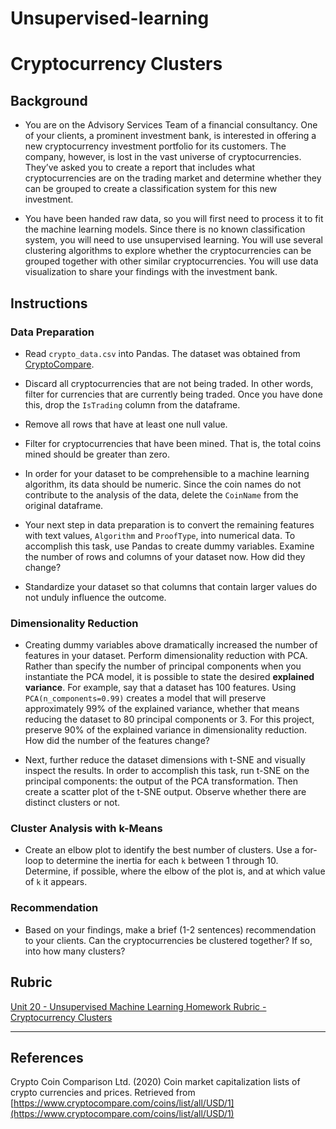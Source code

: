 # Unsupervised-learning
# Cryptocurrency Clusters

## Background

* You are on the Advisory Services Team of a financial consultancy. One of your clients, a prominent investment bank, is interested in offering a new cryptocurrency investment portfolio for its customers. The company, however, is lost in the vast universe of cryptocurrencies. They’ve asked you to create a report that includes what cryptocurrencies are on the trading market and determine whether they can be grouped to create a classification system for this new investment.

* You have been handed raw data, so you will first need to process it to fit the machine learning models. Since there is no known classification system, you will need to use unsupervised learning. You will use several clustering algorithms to explore whether the cryptocurrencies can be grouped together with other similar cryptocurrencies. You will use data visualization to share your findings with the investment bank.

## Instructions

### Data Preparation

* Read `crypto_data.csv` into Pandas. The dataset was obtained from [CryptoCompare](https://min-api.cryptocompare.com/data/all/coinlist).

* Discard all cryptocurrencies that are not being traded. In other words, filter for currencies that are currently being traded. Once you have done this, drop the `IsTrading` column from the dataframe.

* Remove all rows that have at least one null value.

* Filter for cryptocurrencies that have been mined. That is, the total coins mined should be greater than zero.

* In order for your dataset to be comprehensible to a machine learning algorithm, its data should be numeric. Since the coin names do not contribute to the analysis of the data, delete the `CoinName` from the original dataframe.

* Your next step in data preparation is to convert the remaining features with text values, `Algorithm` and `ProofType`, into numerical data. To accomplish this task, use Pandas to create dummy variables. Examine the number of rows and columns of your dataset now. How did they change?

* Standardize your dataset so that columns that contain larger values do not unduly influence the outcome.

### Dimensionality Reduction

* Creating dummy variables above dramatically increased the number of features in your dataset. Perform dimensionality reduction with PCA. Rather than specify the number of principal components when you instantiate the PCA model, it is possible to state the desired **explained variance**. For example, say that a dataset has 100 features. Using `PCA(n_components=0.99)` creates a model that will preserve approximately 99% of the explained variance, whether that means reducing the dataset to 80 principal components or 3. For this project, preserve 90% of the explained variance in dimensionality reduction. How did the number of the features change?

* Next, further reduce the dataset dimensions with t-SNE and visually inspect the results. In order to accomplish this task, run t-SNE on the principal components: the output of the PCA transformation. Then create a scatter plot of the t-SNE output. Observe whether there are distinct clusters or not.

### Cluster Analysis with k-Means

* Create an elbow plot to identify the best number of clusters. Use a for-loop to determine the inertia for each `k` between 1 through 10. Determine, if possible, where the elbow of the plot is, and at which value of `k` it appears.

### Recommendation

* Based on your findings, make a brief (1-2 sentences) recommendation to your clients. Can the cryptocurrencies be clustered together? If so, into how many clusters? 

## Rubric

[Unit 20 - Unsupervised Machine Learning Homework Rubric - Cryptocurrency Clusters](https://docs.google.com/document/d/1zhiC8-PtfMknDxYHagsTukryQAJSdXFRWa-aK3W28Vg/edit?usp=sharing)

- - -

## References

Crypto Coin Comparison Ltd. (2020) Coin market capitalization lists of crypto currencies and prices. Retrieved from [https://www.cryptocompare.com/coins/list/all/USD/1](https://www.cryptocompare.com/coins/list/all/USD/1)

